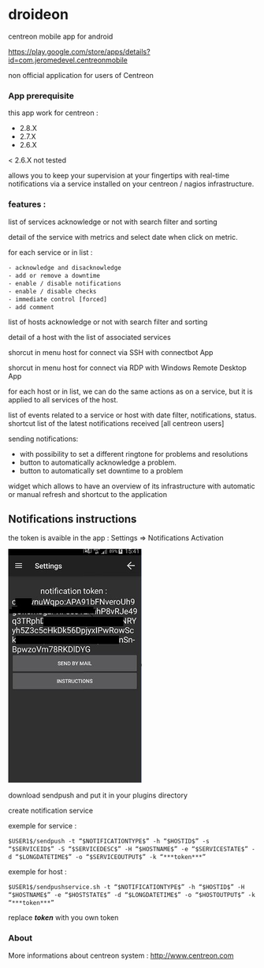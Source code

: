 # droideon
centreon mobile app for android

https://play.google.com/store/apps/details?id=com.jeromedevel.centreonmobile

non official application for users of Centreon

### App prerequisite

this app work for centreon :
- 2.8.X
- 2.7.X
- 2.6.X

< 2.6.X not tested

allows you to keep your supervision at your fingertips with real-time notifications via a service installed on your centreon / nagios infrastructure.

### features :

list of services acknowledge or not with search filter and sorting

detail of the service with metrics and select date when click on metric.

for each service or in list :

    - acknowledge and disacknowledge
    - add or remove a downtime
    - enable / disable notifications
    - enable / disable checks
    - immediate control [forced]
    - add comment

list of hosts acknowledge or not with search filter and sorting

detail of a host with the list of associated services

shorcut in menu host for connect via SSH with connectbot App

shorcut in menu host for connect via RDP with Windows Remote Desktop App

for each host or in list, we can do the same actions as on a service, but it is applied to all services of the host.

 list of events related to a service or host with date filter, notifications, status.
 shortcut list of the latest notifications received [all centreon users]

sending notifications:
- with possibility to set a different ringtone for problems and resolutions
- button to automatically acknowledge a problem.
- button to automatically set downtime to a problem


widget which allows to have an overview of its infrastructure with automatic or manual refresh and shortcut to the application


## Notifications instructions

the token is avaible in the app  :  Settings => Notifications Activation

![Android capture](androidcapturenotif.jpg?raw=true "notif catpure")

download sendpush  and put it in your plugins directory

create notification service 

exemple for service :

    $USER1$/sendpush -t “$NOTIFICATIONTYPE$” -h “$HOSTID$” -s “$SERVICEID$” -S “$SERVICEDESC$” -H “$HOSTNAME$” -e “$SERVICESTATE$” -d “$LONGDATETIME$” -o “$SERVICEOUTPUT$” -k “***token***”

exemple for host :

    $USER1$/sendpushservice.sh -t “$NOTIFICATIONTYPE$” -h “$HOSTID$” -H “$HOSTNAME$” -e “$HOSTSTATE$” -d “$LONGDATETIME$” -o “$HOSTOUTPUT$” -k “***token***”

replace ***token***  with you own token 
### About 
More informations about centreon system :
http://www.centreon.com
